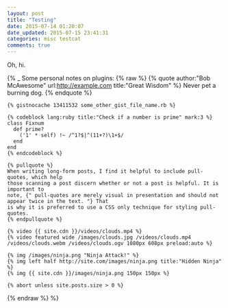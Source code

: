 ```yaml
---
layout: post
title: "Testing"
date: 2015-07-14 01:20:07
date_updated: 2015-07-15 23:41:31
categories: misc testcat
comments: true
---
```

Oh, hi.

{% _
Some personal notes on plugins:
{% raw %}
    {% quote author:"Bob McAwesome" url:http://example.com title:"Great Wisdom" %} 
    Never pet a burning dog.
    {% endquote %}

    {% gistnocache 13411532 some_other_gist_file_name.rb %}

    {% codeblock lang:ruby title:"Check if a number is prime" mark:3 %}
    class Fixnum
      def prime?
        ('1' * self) !~ /^1?$|^(11+?)\1+$/
      end
    end
    {% endcodeblock %}

    {% pullquote %}
    When writing long-form posts, I find it helpful to include pull-quotes, which help
    those scanning a post discern whether or not a post is helpful. It is important to 
    note, {" pull-quotes are merely visual in presentation and should not appear twice in the text. "} That 
    is why it is preferred to use a CSS only technique for styling pull-quotes.
    {% endpullquote %}

    {% video {{ site.cdn }}/videos/clouds.mp4 %}
    {% video featured wide /images/clouds.jpg /videos/clouds.mp4 /videos/clouds.webm /videos/clouds.ogv 1080px 608px preload:auto %}

    {% img /images/ninja.png "Ninja Attack!" %}
    {% img left half http://site.com/images/ninja.png title:"Hidden Ninja" %}
    {% img {{ site.cdn }}/images/ninja.png 150px 150px %}

    {% abort unless site.posts.size > 0 %}
{% endraw %}
%}
